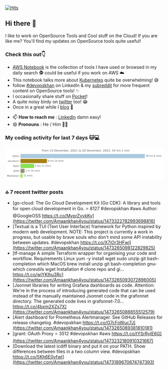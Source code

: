 [![Hits](https://hits.seeyoufarm.com/api/count/incr/badge.svg?url=https%3A%2F%2Fgithub.com%2Fakhan4u%2Fhit-counter&count_bg=%2379C83D&title_bg=%23555555&icon=&icon_color=%23E7E7E7&title=visits&edge_flat=false)](https://hits.seeyoufarm.com)

## Hi there 👋

I like to work on OpenSource Tools and Cool stuff on the Cloud! If you are like me? You'll find my updates on OpenSource tools quite useful!

### Check this out👇

* [AWS Notebook](https://histre.com/public/notebooks/dnllyanu/aws/) is the collection of tools I have used or browsed in my daily search 🕵️ could be useful if you work on AWS ☁️
* This notebook talks more about [Kubernetes](https://histre.com/public/notebooks/6uxdvo3y/kubernetes/) quite be overwhelming! 😅
* follow [#devopskhan](https://www.linkedin.com/feed/hashtag/devopskhan/) on LinkedIn & my [subreddit](https://www.reddit.com/r/devopskhan/) for more frequent content on OpenSource tools! ✨
* I occasionally share stuff on [Pocket](https://getpocket.com/@ej6g8d1dp2829A16a9Tf5d4T6bAMp3d8791rejDe86yem3bm4e14ex4fT4dluk29)!
* A quite noisy birdy on [twitter](https://twitter.com/Amaankhan4you) too! 😂
* Once in a great while I [blog](https://linuxparrot.com/) 😬


- 📫 **How to reach me** : [LinkedIn](https://www.linkedin.com/in/amaan-khan-linux-ninja) damn easy!
- 😄 **Pronouns** : He / Him 🤷‍♂️

### My coding activity for last 7 days 🐱💻

<img src="https://github.com/akhan4u/akhan4u/blob/main/images/stat.svg" alt="Amaan's Wakatime Activity!"/>

### 🔝 7 recent twitter posts
<!-- DEVDOJO:START -->
- [go-cloud: The Go Cloud Development Kit &lpar;Go CDK&rpar;: A library and tools for open cloud development in Go.
⭐️ 8127
#devopskhan #aws
Author: @GoogleOSS
https://t.co/MvprZvvkKv](https://twitter.com/Amaankhan4you/status/1473322782993698816)
- [Textual is a TUI &lpar;Text User Interface&rpar; framework for Python inspired by modern web development. NOTE: This project is currently a work in progress, but usable by brave souls who don&#39;t mind some API instability between updates. #devopskhan https://t.co/X7iOr3HFwj](https://twitter.com/Amaankhan4you/status/1473265098122829825)
- [tf-manage A simple Terraform wrapper for organising your code and workflow. Requirements Linux yum -y install wget sudo unzip git bash-completion which MacOS brew install unzip git bash-completion gnu-which coreutils wget Installation # clone repo and gi… https://t.co/wiYKlhu3Rc](https://twitter.com/Amaankhan4you/status/1473265093072896005)
- [Jsonnet libraries for writing Grafana dashboards as code. Attention: We&#39;re in the process of introducing generated code that can be used instead of the manually maintained Jsonnet code in the grafonnet directory. The generated code lives in grafonnet-7.0… https://t.co/4bxm2XZs7X](https://twitter.com/Amaankhan4you/status/1473265086655512579)
- [Alert dashboard for Prometheus Alertmanager. See GitHub Releases for release changelog. #devopskhan https://t.co/G7cFoWuc7J](https://twitter.com/Amaankhan4you/status/1473265089381810181)
- [grant: OAuth Proxy
⭐️ 3512
#devopskhan #aws
https://t.co/tYSrRyIE6G](https://twitter.com/Amaankhan4you/status/1473232180910321667)
- [Download the latest icdiff binary and put it on your PATH. Show differences between files in a two column view. #devopskhan https://t.co/5Kh6E0vfwt](https://twitter.com/Amaankhan4you/status/1473189670674747393)
<!-- DEVDOJO:END -->

<!-- ![Amaan's GitHub stats](https://github-readme-stats.vercel.app/api?username=akhan4u&count_private=true&show_icons=true&hide=contribs) -->
